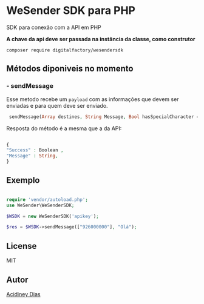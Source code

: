 # WeSender SDK para PHP
  SDK para conexão com a API em PHP

**A chave da api deve ser passada na instância da classe, como construtor**

`composer require digitalfactory/wesendersdk`

## Métodos diponiveis no momento
### - sendMessage
Esse metodo recebe um `payload` com as informações que devem ser enviadas e para quem deve ser enviado.
 ```php
  sendMessage(Array destines, String Message, Bool hasSpecialCharacter = false)
  ```
Resposta do método é a mesma que a da API:
```php

{
"Success" : Boolean ,
"Message" : String,
}

```

## Exemplo

```php

require 'vendor/autoload.php';
use WeSender\WeSenderSDK;

$WSDK = new WeSenderSDK('apikey');

$res = $WSDK->sendMessage(["926000000"], "Olá");

```

## License
MIT

## Autor
[Acidiney Dias](mailto:mailto:acidiney.dias@digitalfactory.co.ao)
